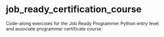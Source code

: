 # job_ready_certification_course
 Code-along exercises for the Job Ready Programmer Python entry level and associate programmer certificate course
